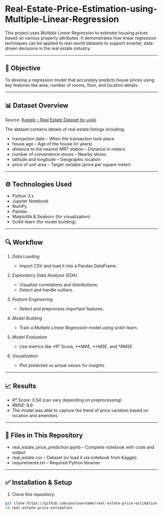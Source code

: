# Real-Estate-Price-Estimation-using-Multiple-Linear-Regression
This project uses *Multiple Linear Regression* to estimate housing prices based on various property attributes. It demonstrates how linear regression techniques can be applied to real-world datasets to support smarter, data-driven decisions in the real estate industry.

---

## 📌 Objective

To develop a regression model that accurately predicts house prices using key features like area, number of rooms, floor, and location details.

---

## 📊 Dataset Overview

*Source*: [Kaggle – Real Estate Dataset by uviiiii](https://www.kaggle.com/datasets/uviiiii/real-estate)

The dataset contains details of real estate listings including:

- transaction date – When the transaction took place  
- house age – Age of the house (in years)  
- distance to the nearest MRT station – Distance in meters  
- number of convenience stores – Nearby stores  
- latitude and longitude – Geographic location  
- price of unit area – Target variable (price per square meter)

---

## ⚙ Technologies Used

- Python 3.x  
- Jupyter Notebook  
- NumPy  
- Pandas  
- Matplotlib & Seaborn (for visualization)  
- Scikit-learn (for model building)

---

## 🔍 Workflow

1. *Data Loading*
   - Import CSV and load it into a Pandas DataFrame.

2. *Exploratory Data Analysis (EDA)*
   - Visualize correlations and distributions.
   - Detect and handle outliers.

3. *Feature Engineering*
   - Select and preprocess important features.

4. *Model Building*
   - Train a *Multiple Linear Regression* model using scikit-learn.

5. *Model Evaluation*
   - Use metrics like *R² Score, **MAE, **MSE, and **RMSE*.

6. *Visualization*
   - Plot predicted vs actual values for insights.

---

## 📈 Results

- *R² Score*: 0.54 (can vary depending on preprocessing)
- *RMSE*: 8.6
- The model was able to capture the trend of price variation based on location and amenities.
---

## 📁 Files in This Repository

- real_estate_price_prediction.ipynb – Complete notebook with code and output  
- real_estate.csv – Dataset (or load it via notebook from Kaggle)  
- requirements.txt – Required Python libraries

---

## ✅ Installation & Setup

1. Clone this repository:

```bash
git clone https://github.com/yourusername/real-estate-price-estimation.git
cd real-estate-price-estimation

